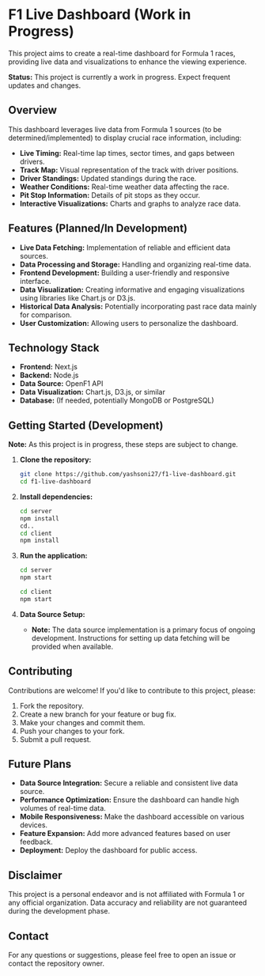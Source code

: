 # F1 Live Dashboard (Work in Progress)

This project aims to create a real-time dashboard for Formula 1 races, providing live data and visualizations to enhance the viewing experience.

**Status:** This project is currently a work in progress. Expect frequent updates and changes.

## Overview

This dashboard leverages live data from Formula 1 sources (to be determined/implemented) to display crucial race information, including:

* **Live Timing:** Real-time lap times, sector times, and gaps between drivers.
* **Track Map:** Visual representation of the track with driver positions.
* **Driver Standings:** Updated standings during the race.
* **Weather Conditions:** Real-time weather data affecting the race.
* **Pit Stop Information:** Details of pit stops as they occur.
* **Interactive Visualizations:** Charts and graphs to analyze race data.

## Features (Planned/In Development)

* **Live Data Fetching:** Implementation of reliable and efficient data sources.
* **Data Processing and Storage:** Handling and organizing real-time data.
* **Frontend Development:** Building a user-friendly and responsive interface.
* **Data Visualization:** Creating informative and engaging visualizations using libraries like Chart.js or D3.js.
* **Historical Data Analysis:** Potentially incorporating past race data mainly for comparison.
* **User Customization:** Allowing users to personalize the dashboard.

## Technology Stack

* **Frontend:** Next.js
* **Backend:** Node.js
* **Data Source:** OpenF1 API
* **Data Visualization:** Chart.js, D3.js, or similar
* **Database:** (If needed, potentially MongoDB or PostgreSQL)

## Getting Started (Development)

**Note:** As this project is in progress, these steps are subject to change.

1.  **Clone the repository:**

    ```bash
    git clone https://github.com/yashsoni27/f1-live-dashboard.git
    cd f1-live-dashboard
    ```

2.  **Install dependencies:**

    ```bash
    cd server
    npm install
    cd..
    cd client
    npm install
    ```

3.  **Run the application:**

    ```bash
    cd server
    npm start
    ```
    ```bash
    cd client
    npm start
    ```


4.  **Data Source Setup:**

    * **Note:** The data source implementation is a primary focus of ongoing development. Instructions for setting up data fetching will be provided when available.

## Contributing

Contributions are welcome! If you'd like to contribute to this project, please:

1.  Fork the repository.
2.  Create a new branch for your feature or bug fix.
3.  Make your changes and commit them.
4.  Push your changes to your fork.
5.  Submit a pull request.

## Future Plans

* **Data Source Integration:** Secure a reliable and consistent live data source.
* **Performance Optimization:** Ensure the dashboard can handle high volumes of real-time data.
* **Mobile Responsiveness:** Make the dashboard accessible on various devices.
* **Feature Expansion:** Add more advanced features based on user feedback.
* **Deployment:** Deploy the dashboard for public access.

## Disclaimer

This project is a personal endeavor and is not affiliated with Formula 1 or any official organization. Data accuracy and reliability are not guaranteed during the development phase.

## Contact

For any questions or suggestions, please feel free to open an issue or contact the repository owner.
